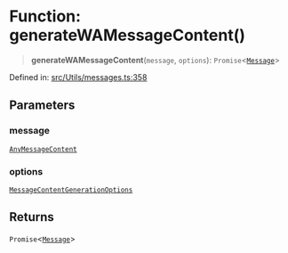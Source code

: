 # Function: generateWAMessageContent()

> **generateWAMessageContent**(`message`, `options`): `Promise`\<[`Message`](../namespaces/proto/classes/Message.md)\>

Defined in: [src/Utils/messages.ts:358](https://github.com/Fokusdotid/bail/blob/3bcafd64e13ba51a595ace0ee7bd2c9c52ab1814/src/Utils/messages.ts#L358)

## Parameters

### message

[`AnyMessageContent`](../type-aliases/AnyMessageContent.md)

### options

[`MessageContentGenerationOptions`](../type-aliases/MessageContentGenerationOptions.md)

## Returns

`Promise`\<[`Message`](../namespaces/proto/classes/Message.md)\>
